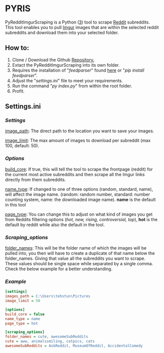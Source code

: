 # PYRIS


PyRedditImgurScraping is a Python ([3](https://www.python.org/downloads/)) tool to scrape [Reddit](https://www.reddit.com/) subreddits.
This tool enables you to pull [Imgur](http://imgur.com/) images that are within the 
selected reddit subreddits and download them into your selected folder.

## How to: 

1. Clone / Download the Github [Repository.](https://github.com/tehstun/Reddit-Imgur-scraping/archive/master.zip) 
2. Extact the PyRedditImgurScraping into its own folder.
3. Requires the installation of "*feedparser*" found [here](https://pypi.python.org/pypi/feedparser) or "*pip install feedparser*".
5. Adjust the "*settings.ini*" file to meet your requirements.
6. Run the command "*py index.py*" from within the root folder.
6. Profit.

## Settings.ini

### *Settings*

[image_path](https://github.com/tehstun/Reddit-Imgur-scraping): The direct path to the location you want to save your images.

[image_limit](https://github.com/tehstun/Reddit-Imgur-scraping): The max amount of images to download per subreddit (max 100, default: 50).

### *Options*

[build_core](https://github.com/tehstun/Reddit-Imgur-scraping): If true, this will tell the tool to scrape the frontpage (reddit) 
for the current most active subreddits and then scrape all the Imgur links directly 
from them subreddits.

[name_type](https://github.com/tehstun/Reddit-Imgur-scraping): If changed to one of three options (random, standard, name), will 
affect the image name. (random: random number, standard: number counting system, 
name: the downloaded image name). **name** is the default in this tool

[page_type](https://github.com/tehstun/Reddit-Imgur-scraping): You can change this to adjust on what kind of images you get from 
Reddits filtering options (*hot, new, rising, controversial, top*), **hot** is the default by reddit while also the default in the tool.

### *Scraping_options*

[folder_names](https://github.com/tehstun/Reddit-Imgur-scraping): This will be the folder name of which the images will be pulled into, 
you then will have to create a duplicate of that name below the folder_names. Giving that value all
the subreddits you want to scrape. These values should be single space while separated by a single comma.
Check the below example for a better understanding.

### *Example*
```ini
[settings]
images_path = C:\Users\tehstun\Pictures
image_limit = 50

[options]
build_core = false
name_type = name
page_type = hot

[scraping_options]
folder_names = cute, awesomeSubReddits
cute = aww, animalssmiling, catpics, cats
awesomeSubReddits = AskReddit, MuseumOfReddit, AccidentalComedy
```
